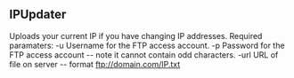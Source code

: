 ## IPUpdater
Uploads your current IP if you have changing IP addresses.
Required paramaters: 
-u <username>  Username for the FTP access account.
-p <password>  Password for the FTP access account -- note it cannot contain odd characters.
-url <url>     URL of file on server -- format ftp://domain.com/IP.txt